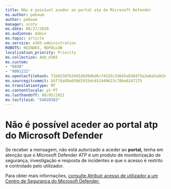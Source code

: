 ```yaml
---
title: Não é possível aceder ao portal atp do Microsoft Defender
ms.author: pebaum
author: pebaum
manager: scotv
ms.date: 08/27/2020
ms.audience: Admin
ms.topic: article
ms.service: o365-administration
ROBOTS: NOINDEX, NOFOLLOW
localization_priority: Priority
ms.collection: Adm_O365
ms.custom:
- "6030"
- "9001222"
ms.openlocfilehash: 71b82307b3491d5d9dbd6cf4325c33645e036475a3a8a5a563e6e84e921fe52a
ms.sourcegitcommit: b5f7da89a650d2915dc652449623c78be6247175
ms.translationtype: MT
ms.contentlocale: pt-PT
ms.lasthandoff: 08/05/2021
ms.locfileid: "54020383"
---
```

# <a name="unable-to-access-the-microsoft-defender-atp-portal"></a>Não é possível aceder ao portal atp do Microsoft Defender

Se receber a mensagem, não está autorizado a aceder ao **portal,** tenha em atenção que o Microsoft Defender ATP é um produto de monitorização de segurança, investigação e resposta de incidentes e que o acesso é restrito e controlado pelo utilizador. 

Para obter mais informações, [consulte Atribuir acesso de utilizador a um Centro de Segurança do Microsoft Defender.](/windows/threat-protection/windows-defender-atp/assign-portal-access-windows-defender-advanced-threat-protection)